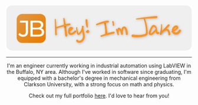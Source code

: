 <p align="center">
  <img src="https://github.com/jakebrehm/jakebrehm/blob/master/img/banner.png" alt="Jake Brehm's Banner"/>
  <!-- <img src="https://github.com/jakebrehm/jakebrehm/blob/master/img/logo.png" width="100" alt="Personal Portfolio Logo"/> -->
</p>

<!-- <h1 align="center">Hey, I'm Jake 👋🏻</h1> -->

---

<p align="center">
    I'm an engineer currently working in industrial automation using LabVIEW in the Buffalo, NY area. Although I've worked in software since graduating, I'm equipped with a bachelor's degree in mechanical engineering from Clarkson University, with a strong focus on math and physics. 
</p>

<p align="center">
    Check out my full portfolio <a href="https://jakebrehm.com/">here</a>. I'd love to hear from you!
</p>
